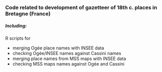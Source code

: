 ### Code related to development of gazetteer of 18th c. places in Bretagne (France)
##### Including:
R scripts for 
- merging Ogée place names with INSEE data
- checking Ogée/INSEE names against Cassini names
- merging place names from MSS maps with INSEE data
- checking MSS maps names against Ogée and Cassini
